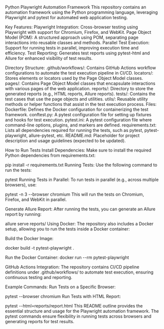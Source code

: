 Python Playwright Automation Framework
This repository contains an automation framework using the Python programming language, leveraging Playwright and pytest for automated web application testing.

Key Features:
Playwright Integration: Cross-browser testing using Playwright with support for Chromium, Firefox, and WebKit.
Page Object Model (POM): A structured approach using POM, separating page interactions into reusable classes and methods.
Parallel Test Execution: Support for running tests in parallel, improving execution time and efficiency.
Test Reporting: Generates test reports using pytest-html and Allure for enhanced visibility of test results.

Directory Structure:
.github/workflows/: Contains GitHub Actions workflow configurations to automate the test execution pipeline in CI/CD.
locators/: Stores elements or locators used by the Page Object Model classes.
pages/: Contains Page Object Model classes that encapsulate interactions with various pages of the web application.
reports/: Directory to store the generated reports (e.g., HTML reports, Allure reports).
tests/: Contains the test cases that use the page objects and utilities.
utils/: Reusable utility methods or helper functions that assist in the test execution process.
Files:
Dockerfile: Defines the Docker configuration for containerizing the test framework.
conftest.py: A pytest configuration file for setting up fixtures and hooks for test execution.
pytest.ini: A pytest configuration file where command-line options, plugins, and markers are defined.
requirements.txt: Lists all dependencies required for running the tests, such as pytest, pytest-playwright, allure-pytest, etc.
README.md: Placeholder for project description and usage guidelines (expected to be updated).

How to Run Tests
Install Dependencies: Make sure to install the required Python dependencies from requirements.txt:

pip install -r requirements.txt
Running Tests: Use the following command to run the tests:

pytest
Running Tests in Parallel: To run tests in parallel (e.g., across multiple browsers), use:

pytest -n 3 --browser chromium
This will run the tests on Chromium, Firefox, and WebKit in parallel.

Generate Allure Report: After running the tests, you can generate an Allure report by running:

allure serve reports/
Using Docker: The repository also includes a Docker setup, allowing you to run the tests inside a Docker container:

Build the Docker Image:

docker build -t pytest-playwright .

Run the Docker Container:
docker run --rm pytest-playwright

GitHub Actions Integration: The repository contains CI/CD pipeline definitions under .github/workflows/ to automate test execution, ensuring continuous testing and reporting.

Example Commands:
Run Tests on a Specific Browser:

pytest --browser chromium
Run Tests with HTML Report:

pytest --html=reports/report.html
This README outline provides the essential structure and usage for the Playwright automation framework. The pytest commands ensure flexibility in running tests across browsers and generating reports for test results.
